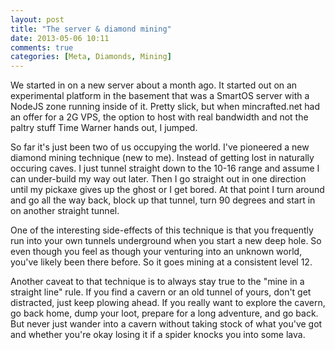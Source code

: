 ```yaml
---
layout: post
title: "The server & diamond mining"
date: 2013-05-06 10:11
comments: true
categories: [Meta, Diamonds, Mining]
---
```


We started in on a new server about a month ago. It started out on an experimental platform
in the basement that was a SmartOS server with a NodeJS zone running inside of it. Pretty 
slick, but when mincrafted.net had an offer for a 2G VPS, the option to host with real
bandwidth and not the paltry stuff Time Warner hands out, I jumped.

So far it's just been two of us occupying the world. I've pioneered a new diamond mining
technique (new to me). Instead of getting lost in naturally occuring caves. I just tunnel
straight down to the 10-16 range and assume I can under-build my way out later. Then I go 
straight out in one direction until my pickaxe gives up the ghost or I get bored. At that
point I turn around and go all the way back, block up that tunnel, turn 90 degrees and start
in on another straight tunnel.

One of the interesting side-effects of this technique is that you frequently run into your
own tunnels underground when you start a new deep hole. So even though you feel as though
your venturing into an unknown world, you've likely been there before. So it goes mining
at a consistent level 12.

Another caveat to that technique is to always stay true to the "mine in a straight line"
rule. If you find a cavern or an old tunnel of yours, don't get distracted, just keep plowing
ahead. If you really want to explore the cavern, go back home, dump your loot, prepare for
a long adventure, and go back. But never just wander into a cavern without taking stock
of what you've got and whether you're okay losing it if a spider knocks you into some lava.
